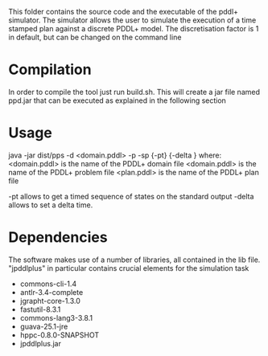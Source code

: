 This folder contains the source code and the executable of the pddl+ simulator.
The simulator allows the user to simulate the execution of a time stamped plan against a discrete PDDL+ model. The discretisation factor is 1 in default, but can be changed on the command line

# Compilation
In order to compile the tool just run build.sh. This will create a jar file named ppd.jar that can be executed as explained in the following section

# Usage
java -jar dist/pps -d <domain.pddl> -p <problem> -sp <plan> {-pt} {-delta <float>}
where:
<domain.pddl> is the name of the PDDL+ domain file
<domain.pddl> is the name of the PDDL+ problem file
<plan.pddl> is the name of the PDDL+ plan file

-pt allows to get a timed sequence of states on the standard output
-delta allows to set a delta time.

# Dependencies

The software makes use of a number of libraries, all contained in the lib file. "jpddlplus" in particular contains crucial elements for the simulation task

- commons-cli-1.4
- antlr-3.4-complete
- jgrapht-core-1.3.0
- fastutil-8.3.1
- commons-lang3-3.8.1
- guava-25.1-jre
- hppc-0.8.0-SNAPSHOT
- jpddlplus.jar
